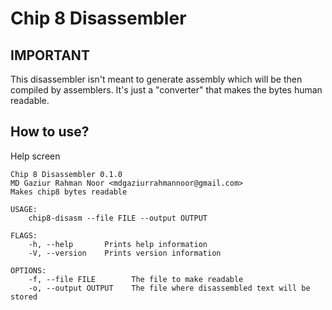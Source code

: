 # Chip 8 Disassembler

## IMPORTANT

This disassembler isn't meant to generate assembly which will be then compiled by assemblers. It's just a "converter" that makes the bytes human readable.

## How to use?

Help screen
```
Chip 8 Disassembler 0.1.0
MD Gaziur Rahman Noor <mdgaziurrahmannoor@gmail.com>
Makes chip8 bytes readable

USAGE:
    chip8-disasm --file FILE --output OUTPUT

FLAGS:
    -h, --help       Prints help information
    -V, --version    Prints version information

OPTIONS:
    -f, --file FILE        The file to make readable
    -o, --output OUTPUT    The file where disassembled text will be stored
```
